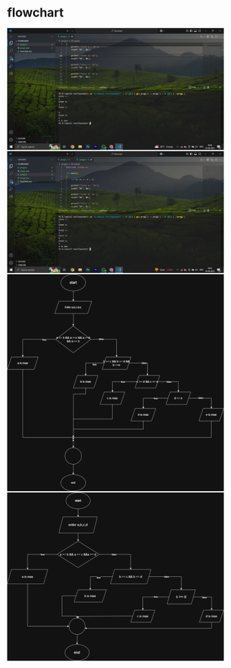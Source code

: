 # flowchart

![alt text](<Screenshot (43).png>)
![alt text](<Screenshot (44).png>)
![alt text](5letter.drawio.png)
![alt text](4letter.drawio.png)